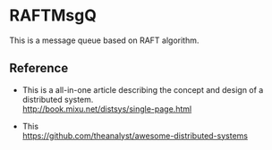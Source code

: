 # RAFTMsgQ

This is a message queue based on RAFT algorithm.


## Reference ##
- This is a all-in-one article describing the concept and design of a distributed system.  
http://book.mixu.net/distsys/single-page.html

- This  
https://github.com/theanalyst/awesome-distributed-systems